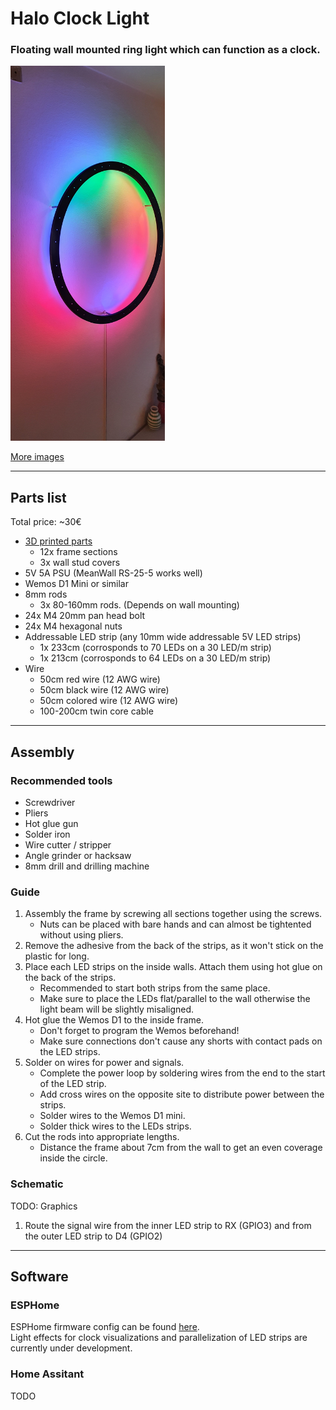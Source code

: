# Halo Clock Light

### Floating wall mounted ring light which can function as a clock.

<!--img src="static/images/image1.jpg" style="width: 49%; height: 600px; object-fit: cover; object-position: 0 35%;"-->
<img src="static/images/image2.jpg" style="width: 49%; height: 600px; object-fit: cover; object-position: 0 50%;">

[More images](static/images)

---
## Parts list

Total price: ~30€

- [3D printed parts](./exports/)
    - 12x frame sections
    - 3x wall stud covers
- 5V 5A PSU (MeanWall RS-25-5 works well)
- Wemos D1 Mini or similar
- 8mm rods
    - 3x 80-160mm rods. (Depends on wall mounting)
- 24x M4 20mm pan head bolt
- 24x M4 hexagonal nuts
- Addressable LED strip (any 10mm wide addressable 5V LED strips)
    - 1x 233cm (corrosponds to 70 LEDs on a 30 LED/m strip)
    - 1x 213cm (corrosponds to 64 LEDs on a 30 LED/m strip)
- Wire
  - 50cm red wire (12 AWG wire)
  - 50cm black wire (12 AWG wire)
  - 50cm colored wire (12 AWG wire)
  - 100-200cm twin core cable


---
## Assembly

### Recommended tools
  - Screwdriver
  - Pliers
  - Hot glue gun
  - Solder iron
  - Wire cutter / stripper
  - Angle grinder or hacksaw
  - 8mm drill and drilling machine

### Guide
1) Assembly the frame by screwing all sections together using the screws.
   - Nuts can be placed with bare hands and can almost be tightented without using pliers.
2) Remove the adhesive from the back of the strips, as it won't stick on the plastic for long.
3) Place each LED strips on the inside walls. Attach them using hot glue on the back of the strips.
   - Recommended to start both strips from the same place.
   - Make sure to place the LEDs flat/parallel to the wall otherwise the light beam will be slightly misaligned.
4) Hot glue the Wemos D1 to the inside frame.
   - Don't forget to program the Wemos beforehand!
   - Make sure connections don't cause any shorts with contact pads on the LED strips.
5) Solder on wires for power and signals.
   - Complete the power loop by soldering wires from the end to the start of the LED strip.
   - Add cross wires on the opposite site to distribute power between the strips.
   - Solder wires to the Wemos D1 mini.
   - Solder thick wires to the LEDs strips.
6) Cut the rods into appropriate lengths.
   - Distance the frame about 7cm from the wall to get an even coverage inside the circle.



### Schematic
TODO: Graphics

1) Route the signal wire from the inner LED strip to RX (GPIO3) and from the outer LED strip to D4 (GPIO2)


---
## Software

### ESPHome
ESPHome firmware config can be found [here](./firmwares/esphome.yaml). \
Light effects for clock visualizations and parallelization of LED strips are currently under development.


### Home Assitant
TODO
